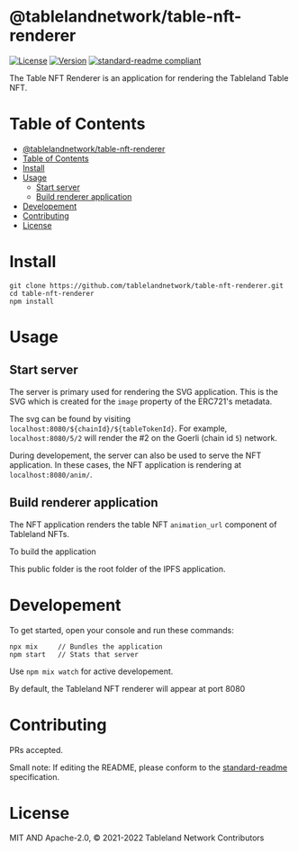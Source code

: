
# @tablelandnetwork/table-nft-renderer


[![License](https://img.shields.io/github/license/tablelandnetwork/table-nft-renderer.svg)](./LICENSE)
[![Version](https://img.shields.io/github/package-json/v/tablelandnetwork/table-nft-renderer.svg)](./package.json)
[![standard-readme compliant](https://img.shields.io/badge/standard--readme-OK-green.svg)](https://github.com/RichardLitt/standard-readme)

The Table NFT Renderer is an application for rendering the Tableland Table NFT.

# Table of Contents

- [@tablelandnetwork/table-nft-renderer](#tablelandnetworktable-nft-renderer)
- [Table of Contents](#table-of-contents)
- [Install](#install)
- [Usage](#usage)
  - [Start server](#start-server)
  - [Build renderer application](#build-renderer-application)
- [Developement](#developement)
- [Contributing](#contributing)
- [License](#license)


# Install

```console
git clone https://github.com/tablelandnetwork/table-nft-renderer.git
cd table-nft-renderer
npm install
```

# Usage


## Start server

The server is primary used for rendering the SVG application. This is the SVG which is created for the `image` property of the ERC721's metadata. 

The svg can be found by visiting `localhost:8080/${chainId}/${tableTokenId}`. For example, `localhost:8080/5/2` will render the #2 on the Goerli (chain id `5`) network. 

During developement, the server can also be used to serve the NFT application. In these cases, the NFT application is rendering at `localhost:8080/anim/`. 

## Build renderer application

The NFT application renders the table NFT `animation_url` component of Tableland NFTs.

To build the application

This public folder is the root folder of the IPFS application.

# Developement

To get started, open your console and run these commands:

```console
npx mix     // Bundles the application
npm start   // Stats that server
```

Use `npm mix watch` for active developement.

By default, the Tableland NFT renderer will appear at port 8080



# Contributing

PRs accepted.

Small note: If editing the README, please conform to the
[standard-readme](https://github.com/RichardLitt/standard-readme) specification.

# License

MIT AND Apache-2.0, © 2021-2022 Tableland Network Contributors

